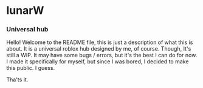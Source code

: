 # lunarW
### Universal hub

Hello! Welcome to the README file, this is just a description of what this is about.
It is a universal roblox hub designed by me, of course. Though, It's still a WIP.
It may have some bugs / errors, but it's the best I can do for now. 
I made it specifically for myself, but since I was bored, I decided to make this public. I guess.

Tha'ts it.
